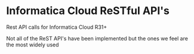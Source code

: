 # Informatica Cloud ReSTful API's
Rest API calls for Informatica Cloud R31+

Not all of the ReST API's have been implemented but the ones we feel are the most widely used
